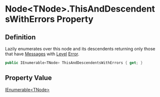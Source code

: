 # Node&lt;TNode&gt;.ThisAndDescendentsWithErrors Property
## Definition

Lazily enumerates over this node and its descendents returning only those that have [Messages](MrKWatkins.Ast.Message.md) with [Level](MrKWatkins.Ast.Message.Level.md) [Error](MrKWatkins.Ast.MessageLevel.Error.md).

```c#
public IEnumerable<TNode> ThisAndDescendentsWithErrors { get; }
```

## Property Value

[IEnumerable&lt;TNode&gt;](https://learn.microsoft.com/en-gb/dotnet/api/System.Collections.Generic.IEnumerable-1)
